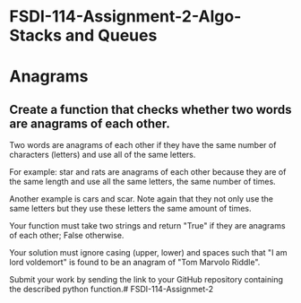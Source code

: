 # FSDI-114-Assignment-2-Algo-Stacks and Queues
# Anagrams

## Create a function that checks whether two words are anagrams of each other.

Two words are anagrams of each other if they have the same number of characters (letters) and use all of the same letters.

For example: star and rats are anagrams of each other because they are of the same length and use all the same letters, the same number of times.

Another example is cars and scar. Note again that they not only use the same letters but they use these letters the same amount of times.

Your function must take two strings and return "True" if they are anagrams of each other; False otherwise.

Your solution must ignore casing (upper, lower) and spaces such that "I am lord voldemort" is found to be an anagram of "Tom Marvolo Riddle".

Submit your work by sending the link to your GitHub repository containing the described python function.# FSDI-114-Assignmet-2

